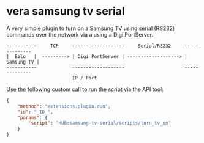 # vera samsung tv serial


A very simple plugin to turn on a Samsung TV using serial (RS232) commands over the network via a using a Digi PortServer.
```
-----------     TCP     -------------------     Serial/RS232     --------------
|  Ezlo   |  ---------> | Digi PortServer | -------------------> | Samsung TV |
-----------             -------------------                      --------------
                        IP / Port
```

Use the following custom call to run the script via the API tool:
```json
{
    "method": "extensions.plugin.run",
    "id": "_ID_",
    "params": {
        "script": "HUB:samsung-tv-serial/scripts/turn_tv_on"
    }
}
```
